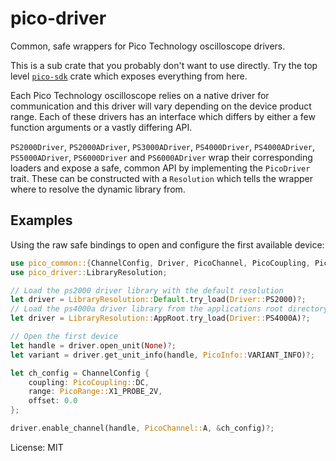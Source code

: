 # pico-driver

Common, safe wrappers for Pico Technology oscilloscope drivers.

This is a sub crate that you probably don't want to use directly. Try the top level
[`pico-sdk`](https://crates.io/crates/pico-sdk) crate which exposes everything from here.

Each Pico Technology oscilloscope relies on a native driver for communication and this driver will
vary depending on the device product range. Each of these drivers has an interface which differs by
either a few function arguments or a vastly differing API.

`PS2000Driver`, `PS2000ADriver`, `PS3000ADriver`, `PS4000Driver`,
`PS4000ADriver`, `PS5000ADriver`, `PS6000Driver` and `PS6000ADriver` wrap
their corresponding loaders and expose a safe, common API by implementing
the `PicoDriver` trait. These can be constructed with a `Resolution` which tells the wrapper where
to resolve the dynamic library from.

## Examples
Using the raw safe bindings to open and configure the first available device:
```rust
use pico_common::{ChannelConfig, Driver, PicoChannel, PicoCoupling, PicoInfo, PicoRange};
use pico_driver::LibraryResolution;

// Load the ps2000 driver library with the default resolution
let driver = LibraryResolution::Default.try_load(Driver::PS2000)?;
// Load the ps4000a driver library from the applications root directory
let driver = LibraryResolution::AppRoot.try_load(Driver::PS4000A)?;

// Open the first device
let handle = driver.open_unit(None)?;
let variant = driver.get_unit_info(handle, PicoInfo::VARIANT_INFO)?;

let ch_config = ChannelConfig {
    coupling: PicoCoupling::DC,
    range: PicoRange::X1_PROBE_2V,
    offset: 0.0
};

driver.enable_channel(handle, PicoChannel::A, &ch_config)?;
```

License: MIT
